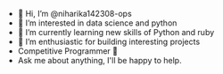 - 👋 Hi, I’m @niharika142308-ops
- 👀 I’m interested in data science and python 
- 🌱 I’m currently learning new skills of Python and ruby 
- 💞️ I’m enthusiastic for building interesting projects  
- Competitive Programmer 👀
- Ask me about anything, I'll be happy to help.


<!---
niharika142308-ops/niharika142308-ops is a ✨ special ✨ repository because its `README.md` (this file) appears on your GitHub profile.
You can click the Preview link to take a look at your changes.
--->
